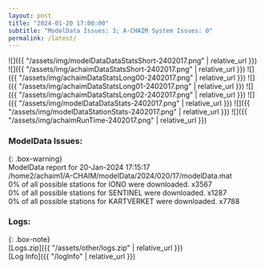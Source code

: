 ```yaml
---
layout: post
title: "2024-01-20 17:00:00"
subtitle: "ModelData Issues: 3; A-CHAIM System Issues: 0"
permalink: /latest/
---
```


![]({{ "/assets/img/modelDataDataStatsShort-2402017.png" | relative_url }})
![]({{ "/assets/img/achaimDataStatsShort-2402017.png" | relative_url }})
![]({{ "/assets/img/achaimDataStatsLong00-2402017.png" | relative_url }})
![]({{ "/assets/img/achaimDataStatsLong01-2402017.png" | relative_url }})
![]({{ "/assets/img/achaimDataStatsLong02-2402017.png" | relative_url }})
![]({{ "/assets/img/modelDataDataStats-2402017.png" | relative_url }})
![]({{ "/assets/img/modelDataStationStats-2402017.png" | relative_url }})
![]({{ "/assets/img/achaimRunTime-2402017.png" | relative_url }})


### ModelData Issues:  
  
{: .box-warning}  
 ModelData report for 20-Jan-2024 17:15:17   
 /home2/achaim1/A-CHAIM/modelData/2024/020/17/modelData.mat   
 0% of all possible stations for IONO were downloaded. x3567   
 0% of all possible stations for SENTINEL were downloaded. x1287   
 0% of all possible stations for KARTVERKET were downloaded. x7788   
  


### Logs:  
  
{: .box-note}  
[Logs.zip]({{ "/assets/other/logs.zip" | relative_url }})  
[Log Info]({{ "/logInfo" | relative_url }})  
